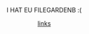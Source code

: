 <p align="center">
  I HAT EU FILEGARDENB :(
<p align="center">
<a href="https://rentry.co/hanguk">links</a>

